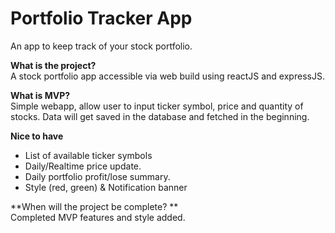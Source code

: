 # Portfolio Tracker App

An app to keep track of your stock portfolio.

**What is the project?** <br>
A stock portfolio app accessible via web build using reactJS and expressJS.

**What is MVP?** <br>
Simple webapp, allow user to input ticker symbol, price and quantity of stocks. Data will get saved in the database and fetched in the beginning.

**Nice to have**
- List of available ticker symbols
- Daily/Realtime price update.
- Daily portfolio profit/lose summary.
- Style (red, green) & Notification banner

**When will the project be complete? ** <br>
Completed MVP features and style added.
